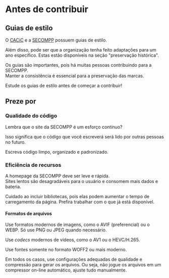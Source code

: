 # Antes de contribuir

## Guias de estilo

O [CACiC](../../knowledge-base/CACiC/Guias%20de%20estilo/Introdução.md) e a [SECOMPP](../../knowledge-base/SECOMPP/Guias%20de%20estilo/Guia%20de%20identidade.mdx) possuem guias de estilo.

Além disso, pode ser que a organização tenha feito adaptações para um ano específico. Estas estão disponíveis na seção "preservação histórica".

Os guias são importantes, pois há muitas pessoas contribuindo para a SECOMPP.  
Manter a consistência é essencial para a preservação das marcas.

Estude os guias de estilo antes de começar a contribuir!

## Preze por

### Qualidade do código

Lembra que o site da SECOMPP é um esforço contínuo?

Isso significa que o código que você escreverá será lido por outras pessoas no futuro.

Escreva código limpo, organizado e padronizado.

### Eficiência de recursos

A homepage da SECOMPP deve ser leve e rápida.  
Sites lentos são desagradáveis para o usuário e consomem mais dados e bateria.

Cuidado ao incluir bibliotecas, pois elas podem aumentar o tempo de carregamento da página. Prefira trabalhar com o que já está disponível.

#### Formatos de arquivos

Use formatos modernos de imagens, como o AVIF (preferencial) ou o WEBP. Só use PNG ou JPEG quando necessário.

Use _codecs_ modernos de vídeos, como o AV1 ou o HEVC/H.265.

Use fontes somente no formato WOFF2 ou mais moderno.

Em todos os casos, use configurações adequadas de qualidade e compressão para gerar os arquivos. Ou seja, não jogue os arquivos em um compressor on-line automático, ajuste tudo manualmente.
